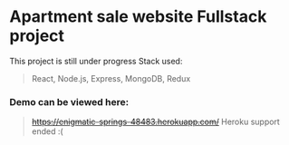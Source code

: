 # Apartment sale website Fullstack project
This project is still under progress
Stack used:
> React, Node.js, Express, MongoDB, Redux
### Demo can be viewed here:
> ~~https://enigmatic-springs-48483.herokuapp.com/~~
Heroku support ended :(
